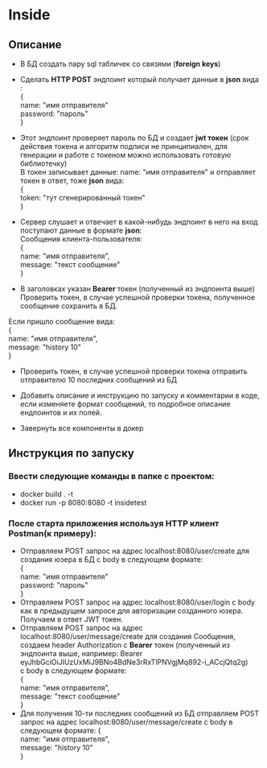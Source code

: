 # Inside

## Описание
- В БД создать пару sql табличек со связями (**foreign keys**)

- Сделать **HTTP POST** эндпоинт который получает данные в **json** вида : \
{ \
    name: "имя отправителя" \
    password: "пароль" \
} 

- Этот эндпоинт проверяет пароль по БД и создает **jwt токен** (срок действия токена и алгоритм подписи не принципиален, 
для генерации и работе с токеном можно использовать готовую библиотечку) \
В токен записывает данные: name: "имя отправителя" 
и отправляет токен в ответ, тоже **json** вида: \
{ \
    token: "тут сгенерированный токен" \
}

- Сервер слушает и отвечает в какой-нибудь эндпоинт в него на вход поступают данные в формате **json**: \
Сообщения клиента-пользователя: \
{ \
    name:       "имя отправителя", \
    message:    "текст сообщение" \
}

- В заголовках указан **Bearer** токен (полученный из эндпоинта выше) \
Проверить токен, в случае успешной проверки токена, полученное сообщение сохранить в БД.

Если пришло сообщение вида: \
{ \
    name:       "имя отправителя", \
    message:    "history 10" \
}

- Проверить токен, в случае успешной проверки токена отправить отправителю 10 последних сообщений из БД

- Добавить описание и инструкцию по запуску и комментарии в коде, если изменяете формат сообщений, то подробное описание ендпоинтов и их полей.

- Завернуть все компоненты в докер

## Инструкция по запуску
### Ввести следующие команды в папке с проектом:
- docker build . -t
- docker run -p 8080:8080 -t insidetest
### После старта приложения используя HTTP клиент Postman(к примеру):
- Отправляем POST запрос на адрес localhost:8080/user/create для создания юзера в БД с body в следующем формате: \
{ \
    name: "имя отправителя" \
    password: "пароль" \
}
- Отправляем POST запрос на адрес localhost:8080/user/login с body как в предыдущем запросе для авторизации созданного юзера. 
Получаем в ответ JWT токен.
- Отправляем POST запрос на адрес localhost:8080/user/message/create для создания Сообщения, 
создаем header Authorization c **Bearer** токен (полученный из эндпоинта выше, например: Bearer eyJhbGciOiJIUzUxMiJ9BNo4BdNe3rRxTlPNVgjMq892-i_ACcjQtq2g) \
 с body в следующем формате: \
{ \
    name:       "имя отправителя", \
    message:    "текст сообщение" \
}
- Для получения 10-ти последних сообщений из БД отправляем POST запрос на адрес localhost:8080/user/message/create с body в следующем формате:
{ \
    name:       "имя отправителя", \
    message:    "history 10" \
}

